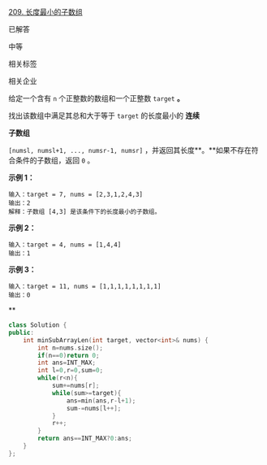 [209. 长度最小的子数组](https://leetcode.cn/problems/minimum-size-subarray-sum/)

已解答

中等



相关标签



相关企业



给定一个含有 `n` 个正整数的数组和一个正整数 `target` **。**

找出该数组中满足其总和大于等于 `target` 的长度最小的 **连续**

**子数组**

`[numsl, numsl+1, ..., numsr-1, numsr]` ，并返回其长度**。**如果不存在符合条件的子数组，返回 `0` 。



 

**示例 1：**

```
输入：target = 7, nums = [2,3,1,2,4,3]
输出：2
解释：子数组 [4,3] 是该条件下的长度最小的子数组。
```

**示例 2：**

```
输入：target = 4, nums = [1,4,4]
输出：1
```

**示例 3：**

```
输入：target = 11, nums = [1,1,1,1,1,1,1,1]
输出：0
```



**

```cpp
class Solution {
public:
    int minSubArrayLen(int target, vector<int>& nums) {
        int n=nums.size();
        if(n==0)return 0;
        int ans=INT_MAX;
        int l=0,r=0,sum=0;
        while(r<n){
            sum+=nums[r];
            while(sum>=target){
                ans=min(ans,r-l+1);
                sum-=nums[l++];
            }
            r++;
        }
        return ans==INT_MAX?0:ans;
    }
};
```

